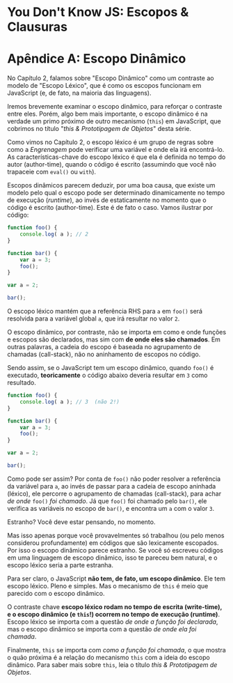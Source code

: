 # You Don't Know JS: Escopos & Clausuras
# Apêndice A: Escopo Dinâmico

No Capítulo 2, falamos sobre "Escopo Dinâmico" como um contraste ao modelo de "Escopo Léxico", que é como os escopos funcionam em JavaScript (e, de fato, na maioria das linguagens).

Iremos brevemente examinar o escopo dinâmico, para reforçar o contraste entre eles. Porém, algo bem mais importante, o escopo dinâmico é na verdade um primo próximo de outro mecanismo (`this`) em JavaScript, que cobrimos no título "*this & Prototipagem de Objetos*" desta série.

Como vimos no Capítulo 2, o escopo léxico é um grupo de regras sobre como a *Engrenagem* pode verificar uma variável e onde ela irá encontrá-lo. As características-chave do escopo léxico é que ela é definida no tempo do autor (author-time), quando o código é escrito (assumindo que você não trapaceie com `eval()` ou `with`).

Escopos dinâmicos parecem deduzir, por uma boa causa, que existe um modelo pelo qual o escopo pode ser determinado dinamicamente no tempo de execução (*runtime*), ao invés de estaticamente no momento que o código é escrito (author-time). Este é de fato o caso. Vamos ilustrar por código:

```js
function foo() {
	console.log( a ); // 2
}

function bar() {
	var a = 3;
	foo();
}

var a = 2;

bar();
```

O escopo léxico mantém que a referência RHS para `a` em `foo()` será resolvida para a variável global `a`, que irá resultar no valor `2`.

O escopo dinâmico, por contraste, não se importa em como e onde funções e escopos são declarados, mas sim com **de onde eles são chamados**. Em outras palavras, a cadeia do escopo é baseada no agrupamento de chamadas (call-stack), não no aninhamento de escopos no código.

Sendo assim, se o JavaScript tem um escopo dinâmico, quando `foo()` é executado, **teoricamente** o código abaixo deveria resultar em `3` como resultado.

```js
function foo() {
	console.log( a ); // 3  (não 2!)
}

function bar() {
	var a = 3;
	foo();
}

var a = 2;

bar();
```

Como pode ser assim? Por conta de `foo()` não poder resolver a referência da variável para `a`, ao invés de passar para a cadeia de escopo aninhada (léxico), ele percorre o agrupamento de chamadas (call-stack), para achar *de onde* `foo()` *foi chamado*. Já que `foo()` foi chamado pelo `bar()`, ele verifica as variáveis no escopo de `bar()`, e encontra um `a` com o valor `3`.

Estranho? Você deve estar pensando, no momento.

Mas isso apenas porque você provavelmentes só trabalhou (ou pelo menos considerou profundamente) em códigos que são lexicamente escopados. Por isso o escopo dinâmico parece estranho. Se você só escreveu códigos em uma linguagem de escopo dinâmico, isso te pareceu bem natural, e o escopo léxico seria a parte estranha.

Para ser claro, o JavaScript **não tem, de fato, um escopo dinâmico**. Ele tem escopo léxico. Pleno e simples. Mas o mecanismo de `this` é meio que parecido com o escopo dinâmico.

O contraste chave **escopo léxico rodam no tempo de escrita (write-time), e o escopo dinâmico (e `this`!) ocorrem no tempo de execução (runtime)**. Escopo léxico se importa com a questão *de onde a função foi declarada*, mas o escopo dinâmico se importa com a questão *de onde ela foi chamada*.

Finalmente, `this` se importa com *como a função foi chamada*, o que mostra o quão próxima é a relação do mecanismo `this` com a ideia do escopo dinâmico. Para saber mais sobre `this`, leia o título *this & Prototipagem de Objetos*.
